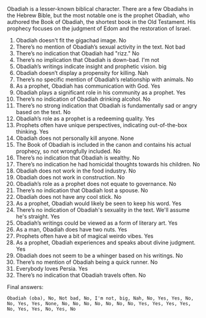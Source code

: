 Obadiah is a lesser-known biblical character. There are a few Obadiahs in the Hebrew Bible, but the most notable one is the prophet Obadiah, who authored the Book of Obadiah, the shortest book in the Old Testament. His prophecy focuses on the judgment of Edom and the restoration of Israel.

1. Obadiah doesn't fit the gigachad image. No
2. There’s no mention of Obadiah’s sexual activity in the text. Not bad
3. There’s no indication that Obadiah had "rizz." No
4. There’s no implication that Obadiah is down-bad. I'm not
5. Obadiah’s writings indicate insight and prophetic vision. big
6. Obadiah doesn’t display a propensity for killing. Nah
7. There’s no specific mention of Obadiah’s relationship with animals. No
8. As a prophet, Obadiah has communication with God. Yes
9. Obadiah plays a significant role in his community as a prophet. Yes
10. There’s no indication of Obadiah drinking alcohol. No
11. There’s no strong indication that Obadiah is fundamentally sad or angry based on the text. No
12. Obadiah’s role as a prophet is a redeeming quality. Yes
13. Prophets often have unique perspectives, indicating out-of-the-box thinking. Yes
14. Obadiah does not personally kill anyone. None
15. The Book of Obadiah is included in the canon and contains his actual prophecy, so not wrongfully included. No
16. There’s no indication that Obadiah is wealthy. No
17. There’s no indication he had homicidal thoughts towards his children. No
18. Obadiah does not work in the food industry. No
19. Obadiah does not work in construction. No
20. Obadiah’s role as a prophet does not equate to governance. No
21. There’s no indication that Obadiah lost a spouse. No
22. Obadiah does not have any cool stick. No
23. As a prophet, Obadiah would likely be seen to keep his word. Yes
24. There’s no indication of Obadiah's sexuality in the text. We'll assume he's straight. Yes
25. Obadiah’s writings could be viewed as a form of literary art. Yes
26. As a man, Obadiah does have two nuts. Yes
27. Prophets often have a bit of magical weirdo vibes. Yes
28. As a prophet, Obadiah experiences and speaks about divine judgment. Yes
29. Obadiah does not seem to be a whinger based on his writings. No
30. There’s no mention of Obadiah being a quick runner. No
31. Everybody loves Persia. Yes
32. There’s no indication that Obadiah travels often. No

Final answers:

```Obadiah (oba), No, Not bad, No, I'm not, big, Nah, No, Yes, Yes, No, No, Yes, Yes, None, No, No, No, No, No, No, No, Yes, Yes, Yes, Yes, No, Yes, Yes, No, Yes, No```